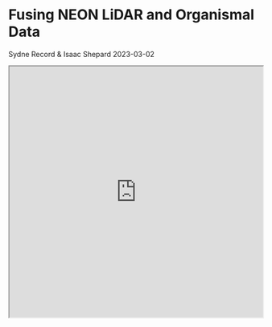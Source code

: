 Fusing NEON LiDAR and Organismal Data
================
Sydne Record & Isaac Shepard
2023-03-02

<iframe width="100%" height="500" src="https://github.com/LENS-RCN/April2023_Meeting_ORNL/blob/main/Tutorial2/Tutorial%202%20LENS_Fusing_NEON_Data.Rmd#L7/" title="Contributed by NEON"></iframe>
